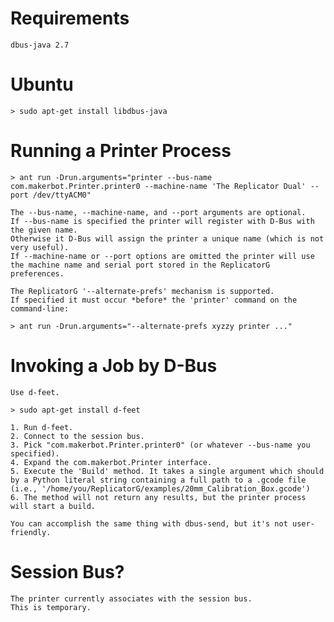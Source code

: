 # Requirements

	dbus-java 2.7

# Ubuntu

	> sudo apt-get install libdbus-java

# Running a Printer Process

	> ant run -Drun.arguments="printer --bus-name com.makerbot.Printer.printer0 --machine-name 'The Replicator Dual' --port /dev/ttyACM0"

	The --bus-name, --machine-name, and --port arguments are optional.
	If --bus-name is specified the printer will register with D-Bus with the given name.
	Otherwise it D-Bus will assign the printer a unique name (which is not very useful).
	If --machine-name or --port options are omitted the printer will use the machine name and serial port stored in the ReplicatorG preferences.

	The ReplicatorG '--alternate-prefs' mechanism is supported.
	If specified it must occur *before* the 'printer' command on the command-line:

	> ant run -Drun.arguments="--alternate-prefs xyzzy printer ..."

# Invoking a Job by D-Bus

	Use d-feet.

	> sudo apt-get install d-feet

	1. Run d-feet.
	2. Connect to the session bus.
	3. Pick "com.makerbot.Printer.printer0" (or whatever --bus-name you specified).
	4. Expand the com.makerbot.Printer interface.
	5. Execute the 'Build' method. It takes a single argument which should by a Python literal string containing a full path to a .gcode file (i.e., '/home/you/ReplicatorG/examples/20mm_Calibration_Box.gcode')
	6. The method will not return any results, but the printer process will start a build.

	You can accomplish the same thing with dbus-send, but it's not user-friendly.

# Session Bus?

	The printer currently associates with the session bus.
	This is temporary.
